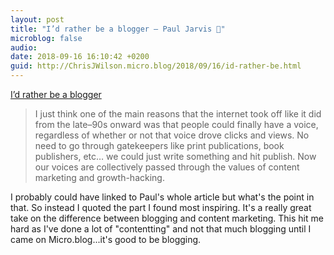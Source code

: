```yaml
---
layout: post
title: "I’d rather be a blogger – Paul Jarvis 🔗"
microblog: false
audio: 
date: 2018-09-16 16:10:42 +0200
guid: http://ChrisJWilson.micro.blog/2018/09/16/id-rather-be.html
---
```

[I’d rather be a blogger](https://pjrvs.com/blogger/?mc_cid=aa65d786c3&mc_eid=d098183321)

> I just think one of the main reasons that the internet took off like it did from the late–90s onward was that people could finally have a voice, regardless of whether or not that voice drove clicks and views. No need to go through gatekeepers like print publications, book publishers, etc… we could just write something and hit publish. Now our voices are collectively passed through the values of content marketing and growth-hacking.

I probably could have linked to Paul's whole article but what's the point in that. So instead I quoted the part I found most inspiring. It's a really great take on the difference between blogging and content marketing. This hit me hard as I've done a lot of "contentting" and not that much blogging until I came on Micro.blog...it's good to be blogging. 
